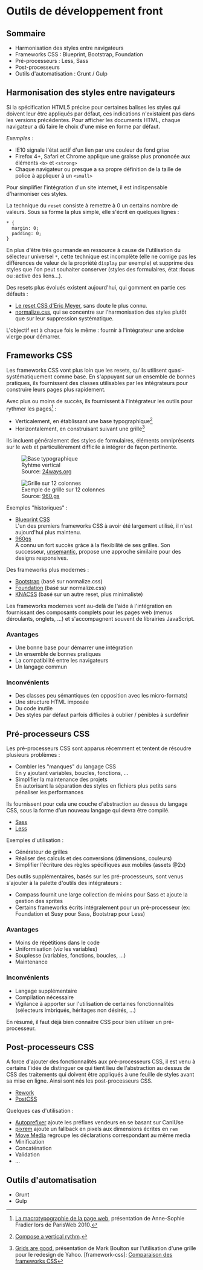 # Outils de développement front

## Sommaire

* Harmonisation des styles entre navigateurs
* Frameworks CSS : Blueprint, Bootstrap, Foundation
* Pré-processeurs : Less, Sass
* Post-processeurs
* Outils d'automatisation : Grunt / Gulp


## Harmonisation des styles entre navigateurs

Si la spécification HTML5 précise pour certaines balises les styles qui doivent leur être appliqués par défaut, ces indications n'existaient pas dans les versions précédentes. Pour afficher les documents HTML, chaque navigateur a dû faire le choix d'une mise en forme par défaut.

*Exemples :*

* IE10 signale l'état actif d'un lien par une couleur de fond grise
* Firefox 4+, Safari et Chrome applique une graisse plus prononcée aux éléments `<b>` et `<strong>`
* Chaque navigateur ou presque a sa propre définition de la taille de police à appliquer à un `<small>`

Pour simplifier l'intégration d'un site internet, il est indispensable d'harmoniser ces styles.

La technique du `reset` consiste à remettre à 0 un certains nombre de valeurs. Sous sa forme la plus simple, elle s'écrit en quelques lignes :

	* {
	  margin: 0;
	  padding: 0;
	}

En plus d'être très gourmande en ressource à cause de l'utilisation du sélecteur universel `*`, cette technique est incomplète (elle ne corrige pas les différences de valeur de la propriété `display` par exemple) et supprime des styles que l'on peut souhaiter conserver (styles des formulaires, état :focus ou :active des liens…).  

Des resets plus évolués existent aujourd'hui, qui gomment en partie ces défauts :

* [Le reset CSS d'Eric Meyer](http://meyerweb.com/eric/tools/css/reset/), sans doute le plus connu.
* [normalize.css](http://necolas.github.io/normalize.css/), qui se concentre sur l'harmonisation des styles plutôt que sur leur suppression systématique.

L'objectif est à chaque fois le même : fournir à l'intégrateur une ardoise vierge pour démarrer.


## Frameworks CSS

Les frameworks CSS vont plus loin que les resets, qu'ils utilisent quasi-systématiquement comme base. En s'appuyant sur un ensemble de bonnes pratiques, ils fournissent des classes utilisables par les intégrateurs pour construire leurs pages plus rapidement.

Avec plus ou moins de succès, ils fournissent à l'intégrateur les outils pour rythmer les pages[^rythm] :

* Verticalement, en établissant une base typographique[^vertical-rythm]
* Horizontalement, en construisant suivant une grille[^css-grid]

Ils incluent généralement des styles de formulaires, éléments omniprésents sur le web et particulièrement difficile à intégrer de façon pertinente.

<figure>
  <img src="assets/vertical-rythm.png" alt="Base typographique" />
  <figcaption>
    Ryhtme vertical<br />
    Source: <a href="http://24ways.org/2006/compose-to-a-vertical-rhythm/">24ways.org</a>
  </figcaption>
</figure>

<figure>
  <img src="assets/css-grid.png" alt="Grille sur 12 colonnes" />
  <figcaption>
    Exemple de grille sur 12 colonnes<br />
    Source: <a href="http://960.gs/">960.gs</a>
  </figcaption>
</figure>

Exemples "historiques" :

* [Blueprint CSS](http://www.blueprintcss.org/)  
  L'un des premiers frameworks CSS à avoir été largement utilisé, il n'est aujourd'hui plus maintenu.
* [960gs](http://960.gs/)  
  A connu un fort succès grâce à la flexibilité de ses grilles.
  Son successeur, [unsemantic](http://unsemantic.com/), propose une approche similaire pour des designs responsives.

Des frameworks plus modernes :

* [Bootstrap](http://getbootstrap.com/) (basé sur normalize.css)
* [Foundation](http://foundation.zurb.com/) (basé sur normalize.css)
* [KNACSS](http://www.knacss.com/) (basé sur un autre reset, plus minimaliste)

Les frameworks modernes vont au-delà de l'aide à l'intégration en fournissant des composants complets pour les pages web (menus déroulants, onglets, …) et s'accompagnent souvent de librairies JavaScript.
 
### Avantages

* Une bonne base pour démarrer une intégration
* Un ensemble de bonnes pratiques
* La compatibilité entre les navigateurs
* Un langage commun

### Inconvénients

* Des classes peu sémantiques (en opposition avec les micro-formats)
* Une structure HTML imposée
* Du code inutile
* Des styles par défaut parfois difficiles à oublier / pénibles à surdéfinir


## Pré-processeurs CSS

Les pré-processeurs CSS sont apparus récemment et tentent de résoudre plusieurs problèmes :

* Combler les "manques" du langage CSS  
  En y ajoutant variables, boucles, fonctions, …
* Simplifier la maintenance des projets  
  En autorisant la séparation des styles en fichiers plus petits sans pénaliser les performances

Ils fournissent pour cela une couche d'abstraction au dessus du langage CSS, sous la forme d'un nouveau langage qui devra être compilé.

* [Sass](http://sass-lang.com/)
* [Less](http://lesscss.org/)

Exemples d'utilisation :

* Générateur de grilles
* Réaliser des calculs et des conversions (dimensions, couleurs)
* Simplifier l'écriture des règles spécifiques aux mobiles (assets @2x)

Des outils supplémentaires, basés sur les pré-processeurs, sont venus s'ajouter à la palette d'outils des intégrateurs :

* Compass fournit une large collection de mixins pour Sass et ajoute la gestion des sprites
* Certains frameworks écrits intégralement pour un pré-processeur (ex: Foundation et Susy pour Sass, Bootstrap pour Less)


### Avantages

* Moins de répétitions dans le code
* Uniformisation (*via* les variables)
* Souplesse (variables, fonctions, boucles, …)
* Maintenance

### Inconvénients

* Langage supplémentaire
* Compilation nécessaire
* Vigilance à apporter sur l'utilisation de certaines fonctionnalités (sélecteurs imbriqués, héritages non désirés, …)

En résumé, il faut déjà bien connaitre CSS pour bien utiliser un pré-processeur.


## Post-processeurs CSS

A force d'ajouter des fonctionnalités aux pré-processeurs CSS, il est venu à certains l'idée de distinguer ce qui tient lieu de l'abstraction au dessus de CSS des traitements qui doivent être appliqués à une feuille de styles avant sa mise en ligne. Ainsi sont nés les post-processeurs CSS.

* [Rework](https://github.com/reworkcss/rework)
* [PostCSS](https://github.com/ai/postcss)

Quelques cas d'utilisation :

* [Autoprefixer](https://github.com/ai/autoprefixer) ajoute les préfixes vendeurs en se basant sur CanIUse
* [pixrem](https://github.com/robwierzbowski/node-pixrem) ajoute un fallback en pixels aux dimensions écrites en `rem`
* [Move Media](https://github.com/reworkcss/rework-move-media) regroupe les déclarations correspondant au même media
* Minification
* Concaténation
* Validation
* …

## Outils d'automatisation

* Grunt
* Gulp

[^rythm]: [La macrotypographie de la page web](http://www.paris-web.fr/2010/programme/macrotypographie-page-web.php), présentation de Anne-Sophie Fradier lors de ParisWeb 2010.
[^vertical-rythm]: [Compose a vertical rythm](http://24ways.org/2006/compose-to-a-vertical-rhythm/).
[^css-grid]: [Grids are good](assets/grids_are_good.pdf), présentation de Mark Boulton sur l'utilisation d'une grille pour le redesign de Yahoo.
[framework-css]: [Comparaison des frameworks CSS](http://usablica.github.io/front-end-frameworks/compare.html)
[^grid-system]: <http://www.thegridsystem.org/>